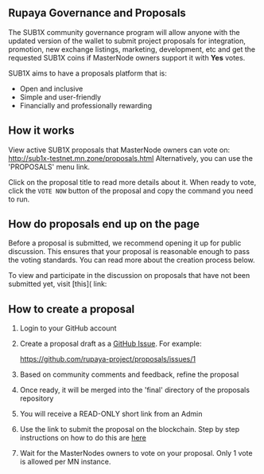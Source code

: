 ## Rupaya Governance and Proposals

The SUB1X community governance program will allow anyone with the updated version of the wallet to submit project proposals for integration, promotion, new exchange listings, marketing, development, etc and get the requested SUB1X coins if MasterNode owners support it with **Yes** votes.

SUB1X aims to have a proposals platform that is:

* Open and inclusive
* Simple and user-friendly
* Financially and professionally rewarding

## How it works

View active SUB1X proposals that MasterNode owners can vote on: http://sub1x-testnet.mn.zone/proposals.html
Alternatively, you can use the 'PROPOSALS' menu link. 

Click on the proposal title to read more details about it. When ready to vote, click the `VOTE NOW` button of the proposal and copy the command you need to run.

## How do proposals end up on the page

Before a proposal is submitted, we recommend opening it up for public discussion. This ensures that your proposal is reasonable enough to pass the voting standards. You can read more about the creation process below.

To view and participate in the discussion on proposals that have not been submitted yet, visit [this]( link:


## How to create a proposal
1. Login to your GitHub account
2. Create a proposal draft as a [GitHub Issue](https://github.com/rupaya-project/proposals/issues). For example:

    https://github.com/rupaya-project/proposals/issues/1
    
3. Based on community comments and feedback, refine the proposal
4. Once ready, it will be merged into the 'final' directory of the proposals repository
5. You will receive a READ-ONLY short link from an Admin
6. Use the link to submit the proposal on the blockchain. Step by step instructions on how to do this are [here]()
7. Wait for the MasterNodes owners to vote on your proposal. Only 1 vote is allowed per MN instance. 
